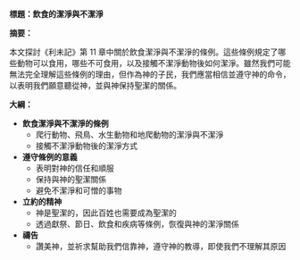 **標題：飲食的潔淨與不潔淨**

**摘要：**

本文探討《利未記》第 11 章中關於飲食潔淨與不潔淨的條例。這些條例規定了哪些動物可以食用，哪些不可食用，以及接觸不潔淨動物後如何潔淨。雖然我們可能無法完全理解這些條例的理由，但作為神的子民，我們應當相信並遵守神的命令，以表明我們願意聽從神，並與神保持聖潔的關係。

**大綱：**

* **飲食潔淨與不潔淨的條例**
    * 爬行動物、飛鳥、水生動物和地爬動物的潔淨與不潔淨
    * 接觸不潔淨動物後的潔淨方式
* **遵守條例的意義**
    * 表明對神的信任和順服
    * 保持與神的聖潔關係
    * 避免不潔淨和可憎的事物
* **立約的精神**
    * 神是聖潔的，因此百姓也需要成為聖潔的
    * 透過獻祭、節日、飲食和疾病等條例，恢復與神的潔淨關係
* **禱告**
    * 讚美神，並祈求幫助我們信靠神，遵守神的教導，即使我們不理解其原因